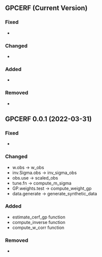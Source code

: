 ## GPCERF (Current Version)

### Fixed
* 

### Changed
* 

### Added
* 

### Removed
* 

## GPCERF 0.0.1 (2022-03-31)

### Fixed
* 

### Changed

* w.obs -> w_obs
* inv.Sigma.obs -> inv_sigma_obs
* obs.use -> scaled_obs
* tune.fn -> compute_m_sigma
* GP.weights.test -> compute_weight_gp
* data.generate -> generate_synthetic_data 


### Added

* estimate_cerf_gp function
* compute_inverse function
* compute_w_corr function

### Removed
* 
